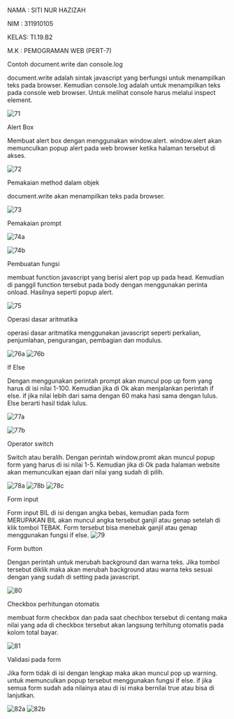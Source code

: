 NAMA : SITI NUR HAZIZAH

NIM  : 311910105

KELAS: TI.19.B2

M.K  : PEMOGRAMAN WEB (PERT-7)


Contoh document.write dan console.log

document.write adalah sintak javascript yang berfungsi untuk menampilkan teks pada browser. Kemudian console.log adalah untuk menampilkan teks pada console web browser. Untuk melihat console harus melalui inspect element.

![71](https://user-images.githubusercontent.com/81575487/116115743-b38c4200-a6e4-11eb-882d-b026d93475d8.PNG)

Alert Box

Membuat alert box dengan menggunakan window.alert. window.alert akan memunculkan popup alert pada web browser ketika halaman tersebut di akses.

![72](https://user-images.githubusercontent.com/81575487/116116070-ee8e7580-a6e4-11eb-8e3e-f5fee87395ab.PNG)

Pemakaian method dalam objek

document.write akan menampilkan teks pada browser.

![73](https://user-images.githubusercontent.com/81575487/116116156-09f98080-a6e5-11eb-9f56-c1406002480e.PNG)

Pemakaian prompt

![74a](https://user-images.githubusercontent.com/81575487/116116284-2eedf380-a6e5-11eb-99e5-a0860e2301d2.PNG)



![74b](https://user-images.githubusercontent.com/81575487/116116304-34e3d480-a6e5-11eb-9b38-2b9ca6a63c6c.PNG)

Pembuatan fungsi

membuat function javascript yang berisi alert pop up pada head. Kemudian di panggil function tersebut pada body dengan menggunakan perinta onload. Hasilnya seperti popup alert.

![75](https://user-images.githubusercontent.com/81575487/116116372-488f3b00-a6e5-11eb-8ab2-f52015227be0.PNG)


Operasi dasar aritmatika

operasi dasar aritmatika menggunakan javascript seperti perkalian, penjumlahan, pengurangan, pembagian dan modulus.

![76a](https://user-images.githubusercontent.com/81575487/116116485-678dcd00-a6e5-11eb-9641-8d68cf9fe8bf.PNG)
![76b](https://user-images.githubusercontent.com/81575487/116116508-6ceb1780-a6e5-11eb-9a35-d89888a8fa66.PNG)



If Else

Dengan menggunakan perintah prompt akan muncul pop up form yang harus di isi nilai 1-100. Kemudian jika di Ok akan menjalankan perintah if else. if jika nilai lebih dari sama dengan 60 maka hasi sama dengan lulus. Else berarti hasil tidak lulus.

![77a](https://user-images.githubusercontent.com/81575487/116116620-8be9a980-a6e5-11eb-8204-14bfe38fc7e4.PNG)

![77b](https://user-images.githubusercontent.com/81575487/116116637-9310b780-a6e5-11eb-8185-fb5929fec511.PNG)

Operator switch

Switch atau beralih. Dengan perintah window.promt akan muncul popup form yang harus di isi nilai 1-5. Kemudian jika di Ok pada halaman website akan memunculkan ejaan dari nilai yang sudah di pilih.

![78a](https://user-images.githubusercontent.com/81575487/116116725-aae83b80-a6e5-11eb-9cec-3b757af69eca.PNG)
![78b](https://user-images.githubusercontent.com/81575487/116116736-ae7bc280-a6e5-11eb-9ea9-3c0f23559535.PNG)
![78c](https://user-images.githubusercontent.com/81575487/116116754-b20f4980-a6e5-11eb-9cee-e77eb008d8e4.PNG)

Form input

Form input BIL di isi dengan angka bebas, kemudian pada form MERUPAKAN BIL akan muncul angka tersebut ganjil atau genap setelah di klik tombol TEBAK. Form tersebut bisa menebak ganjil atau genap menggunakan fungsi if else.
![79](https://user-images.githubusercontent.com/81575487/116116930-e7b43280-a6e5-11eb-9b69-df7af00ce639.PNG)

Form button

Dengan perintah untuk merubah background dan warna teks. Jika tombol tersebut diklik maka akan merubah background atau warna teks sesuai dengan yang sudah di setting pada javascript.

![80](https://user-images.githubusercontent.com/81575487/116117037-04e90100-a6e6-11eb-8d2b-e509beb67af8.PNG)

Checkbox perhitungan otomatis

membuat form checkbox dan pada saat chechbox tersebut di centang maka nilai yang ada di checkbox tersebut akan langsung terhitung otomatis pada kolom total bayar.


![81](https://user-images.githubusercontent.com/81575487/116117146-1e8a4880-a6e6-11eb-81bf-2ba852d970d1.PNG)

Validasi pada form

Jika form tidak di isi dengan lengkap maka akan muncul pop up warning. untuk memunculkan popup tersebut menggunakan fungsi if else. if jika semua form sudah ada nilainya atau di isi maka bernilai true atau bisa di lanjutkan.

![82a](https://user-images.githubusercontent.com/81575487/116117252-38c42680-a6e6-11eb-81ac-69fd49fbf499.PNG)
![82b](https://user-images.githubusercontent.com/81575487/116117265-3b268080-a6e6-11eb-96ef-6b5de1baff62.PNG)




